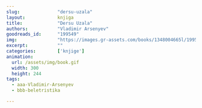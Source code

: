 ```yaml
---
slug:              "dersu-uzala"
layout:            knjiga
title:             "Dersu Uzala"
authors:           "Vladimir Arsenyev"
goodreads_id:      "199549"
img:               "https://images.gr-assets.com/books/1348004665l/199549.jpg"
excerpt:           ""
categories:        ['knjige']
animation:
  url: /assets/img/book.gif
  width: 300
  height: 244
tags:
  - aaa-Vladimir-Arsenyev
  - bbb-beletristika

---
```


